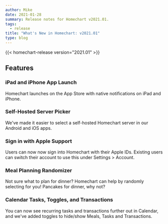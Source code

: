 ```yaml
---
author: Mike
date: 2021-01-28
summary: Release notes for Homechart v2021.01.
tags:
  - release
title: "What's New in Homechart: v2021.01"
type: blog
---
```


{{< homechart-release version="2021.01" >}}

## Features

### iPad and iPhone App Launch

Homechart launches on the App Store with native notifications on iPad and iPhone.

### Self-Hosted Server Picker

We've made it easier to select a self-hosted Homechart server in our Android and iOS apps.

### Sign in with Apple Support

Users can now now sign into Homechart with their Apple IDs.  Existing users can switch their account to use this under Settings > Account.

### Meal Planning Randomizer

Not sure what to plan for dinner?  Homechart can help by randomly selecting for you!  Pancakes for dinner, why not?

### Calendar Tasks, Toggles, and Transactions

You can now see recurring tasks and transactions further out in Calendar, and we've added toggles to hide/show Meals, Tasks and Transactions.
